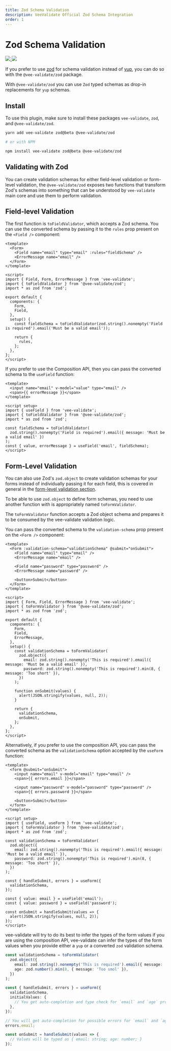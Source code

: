 ```yaml
---
title: Zod Schema Validation
description: VeeValidate Official Zod Schema Integration
order: 1
---
```


# Zod Schema Validation

<div class="mb-10 w-full flex items-center justify-center">
  <a href="https://vee-validate.logaretm.com/v4/guide/global-validators" target="_blank">
    <img class="h-40" src="https://github.com/logaretm/vee-validate/raw/main/logo.png">
  </a>

  <a class="ml-4" href="https://vee-validate.logaretm.com/v4/guide/global-validators" target="_blank">
    <img class="h-40" src="https://github.com/colinhacks/zod/raw/master/logo.svg">
  </a>
</div>

If you prefer to use [zod](https://github.com/colinhacks/zod) for schema validation instead of [yup](https://github.com/jquense/yup), you can do so with the `@vee-validate/zod` package.

With `@vee-validate/zod` you can use `Zod` typed schemas as drop-in replacements for `yup` schemas.

## Install

To use this plugin, make sure to install these packages `vee-validate`, `zod`, and `@vee-validate/zod`.

```sh
yarn add vee-validate zod@beta @vee-validate/zod

# or with NPM

npm install vee-validate zod@beta @vee-validate/zod
```

## Validating with Zod

You can create validation schemas for either field-level validation or form-level validation, the `@vee-validate/zod` exposes two functions that transform Zod's schemas into something that can be understood by `vee-validate` main core and use them to perform validation.

## Field-level Validation

The first function is `toFieldValidator`, which accepts a Zod schema. You can use the converted schema by passing it to the `rules` prop present on the `<Field />` component:

```vue
<template>
  <Form>
    <Field name="email" type="email" :rules="fieldSchema" />
    <ErrorMessage name="email" />
  </Form>
</template>

<script>
import { Field, Form, ErrorMessage } from 'vee-validate';
import { toFieldValidator } from '@vee-validate/zod';
import * as zod from 'zod';

export default {
  components: {
    Form,
    Field,
  },
  setup() {
    const fieldSchema = toFieldValidator(zod.string().nonempty('Field is required').email('Must be a valid email'));

    return {
      rules,
    };
  },
};
</script>
```

If you prefer to use the Composition API, then you can pass the converted schema to the `useField` function:

```vue
<template>
  <input name="email" v-model="value" type="email" />
  <span>{{ errorMessage }}</span>
</template>

<script setup>
import { useField } from 'vee-validate';
import { toFieldValidator } from '@vee-validate/zod';
import * as zod from 'zod';

const fieldSchema = toFieldValidator(
  zod.string().nonempty('Field is required').email({ message: 'Must be a valid email' })
);
const { value, errorMessage } = useField('email', fieldSchema);
</script>
```

## Form-Level Validation

You can also use Zod's `zod.object` to create validation schemas for your forms instead of individually passing it for each field, this is covered in general in the [form-level validation section](/guide/components/validation).

To be able to use `zod.object` to define form schemas, you need to use another function with is appropriately named `toFormValidator`.

The `toFormValidator` function accepts a Zod object schema and prepares it to be consumed by the vee-validate validation logic.

You can pass the converted schema to the `validation-schema` prop present on the `<Form />` component:

```vue
<template>
  <Form :validation-schema="validationSchema" @submit="onSubmit">
    <Field name="email" type="email" />
    <ErrorMessage name="email" />

    <Field name="password" type="password" />
    <ErrorMessage name="password" />

    <button>Submit</button>
  </Form>
</template>

<script>
import { Form, Field, ErrorMessage } from 'vee-validate';
import { toFormValidator } from '@vee-validate/zod';
import * as zod from 'zod';

export default {
  components: {
    Form,
    Field,
    ErrorMessage,
  },
  setup() {
    const validationSchema = toFormValidator(
      zod.object({
        email: zod.string().nonempty('This is required').email({ message: 'Must be a valid email' }),
        password: zod.string().nonempty('This is required').min(8, { message: 'Too short' }),
      })
    );

    function onSubmit(values) {
      alert(JSON.stringify(values, null, 2));
    }

    return {
      validationSchema,
      onSubmit,
    };
  },
};
</script>
```

Alternatively, if you prefer to use the composition API, you can pass the converted schema as the `validationSchema` option accepted by the `useForm` function:

```vue
<template>
  <form @submit="onSubmit">
    <input name="email" v-model="email" type="email" />
    <span>{{ errors.email }}</span>

    <input name="password" v-model="password" type="password" />
    <span>{{ errors.password }}</span>

    <button>Submit</button>
  </form>
</template>

<script setup>
import { useField, useForm } from 'vee-validate';
import { toFormValidator } from '@vee-validate/zod';
import * as zod from 'zod';

const validationSchema = toFormValidator(
  zod.object({
    email: zod.string().nonempty('This is required').email({ message: 'Must be a valid email' }),
    password: zod.string().nonempty('This is required').min(8, { message: 'Too short' }),
  })
);

const { handleSubmit, errors } = useForm({
  validationSchema,
});

const { value: email } = useField('email');
const { value: password } = useField('password');

const onSubmit = handleSubmit(values => {
  alert(JSON.stringify(values, null, 2));
});
</script>
```

<doc-tip title="TypeScript Form Values Inference">

vee-validate will try to do its best to infer the types of the form values if you are using the composition API, vee-validate can infer the types of the form values when you provide either a `yup` or a converted `zod` validation schema.

```ts
const validationSchema = toFormValidator(
  zod.object({
    email: zod.string().nonempty('This is required').email({ message: 'Must be a valid email' }),
    age: zod.number().min(8, { message: 'Too smol' }),
  })
);

const { handleSubmit, errors } = useForm({
  validationSchema,
  initialValues: {
    // You get auto-completion and type check for `email` and `age` properties
  },
});

// You will get auto-completion for possible errors for `email` and `age`
errors.email;

const onSubmit = handleSubmit(values => {
  // Values will be typed as { email: string; age: number; }
});
```

</doc-tip>
